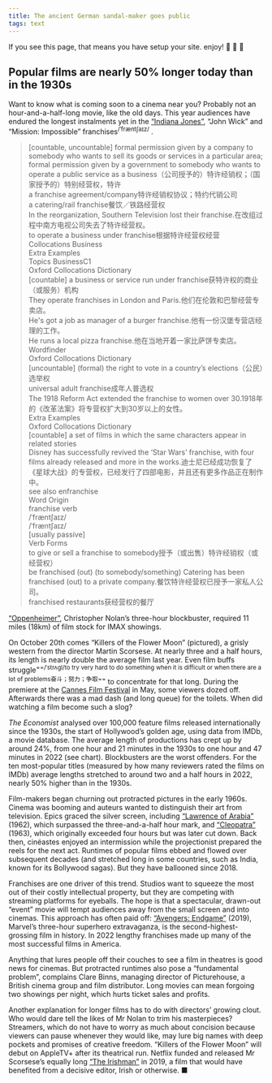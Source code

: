 ```yaml
---
title: The ancient German sandal-maker goes public
tags: text
---
```


If you see this page, that means you have setup your site. enjoy! :ghost: :ghost: :ghost:

## Popular films are nearly 50% longer today than in the 1930s

Want to know what is coming soon to a cinema near you? Probably not an hour-and-a-half-long movie, like the old days. This year audiences have endured the longest instalments yet in the [“Indiana Jones”](https://www.economist.com/culture/2023/06/29/the-secrets-of-indiana-jones), “John Wick” and “Mission: Impossible” franchises<sup>/ˈfræntʃaɪz/</sup> .

> [countable, uncountable] formal permission given by a company to somebody who wants to sell its goods or services in a particular area; formal permission given by a government to somebody who wants to operate a public service as a business（公司授予的）特许经销权；（国家授予的）特别经营权，特许  
> a franchise agreement/company特许经销权协议；特约代销公司  
> a catering/rail franchise餐饮／铁路经营权  
> In the reorganization, Southern Television lost their franchise.在改组过程中南方电视公司失去了特许经营权。  
> to operate a business under franchise根据特许经营权经营  
> Collocations Business  
> Extra Examples  
> Topics BusinessC1  
> Oxford Collocations Dictionary  
> [countable] a business or service run under franchise获特许权的商业（或服务）机构  
> They operate franchises in London and Paris.他们在伦敦和巴黎经营专卖店。  
> He's got a job as manager of a burger franchise.他有一份汉堡专营店经理的工作。  
> He runs a local pizza franchise.他在当地开着一家比萨饼专卖店。  
> Wordfinder  
> Oxford Collocations Dictionary  
> [uncountable] (formal) the right to vote in a country’s elections（公民）选举权  
> universal adult franchise成年人普选权  
> The 1918 Reform Act extended the franchise to women over 30.1918年的《改革法案》将专营权扩大到30岁以上的女性。  
> Extra Examples  
> Oxford Collocations Dictionary  
> [countable] a set of films in which the same characters appear in related stories  
> Disney has successfully revived the ‘Star Wars’ franchise, with four films already released and more in the works.迪士尼已经成功恢复了《星球大战》的专营权，已经发行了四部电影，并且还有更多作品正在制作中。  
> see also enfranchise  
> Word Origin  
> franchise verb  
> /ˈfræntʃaɪz/  
> /ˈfræntʃaɪz/  
> [usually passive]  
> Verb Forms  
> to give or sell a franchise to somebody授予（或出售）特许经销权（或经营权）  
> be franchised (out) (to somebody/something) Catering has been franchised (out) to a private company.餐饮特许经营权已授予一家私人公司。  
> franchised restaurants获经营权的餐厅

[“Oppenheimer”](https://www.economist.com/culture/2023/07/14/realism-with-oppenheimer-or-escapism-with-barbie), Christopher Nolan’s three-hour blockbuster, required 11 miles (18km) of film stock for IMAX showings.

On October 20th comes “Killers of the Flower Moon” (pictured), a grisly western from the director Martin Scorsese. At nearly three and a half hours, its length is nearly double the average film last year. Even film buffs struggle<sup>==/ˈstrʌɡl/to try very hard to do something when it is difficult or when there are a lot of problems奋斗；努力；争取==</sup> to concentrate for that long. During the premiere at the [Cannes Film Festival](https://www.economist.com/culture/2023/05/30/anatomy-of-a-fall-a-riveting-whodunnit-wins-at-cannes) in May, some viewers dozed off. Afterwards there was a mad dash (and long queue) for the toilets. When did watching a film become such a slog?

*The Economist* analysed over 100,000 feature films released internationally since the 1930s, the start of Hollywood’s golden age, using data from IMDb, a movie database. The average length of productions has crept up by around 24%, from one hour and 21 minutes in the 1930s to one hour and 47 minutes in 2022 (see chart). Blockbusters are the worst offenders. For the ten most-popular titles (measured by how many reviewers rated the films on IMDb) average lengths stretched to around two and a half hours in 2022, nearly 50% higher than in the 1930s.

Film-makers began churning out protracted pictures in the early 1960s. Cinema was booming and auteurs wanted to distinguish their art from television. Epics graced the silver screen, including [“Lawrence of Arabia”](https://www.economist.com/books-and-arts/2011/04/28/prince-of-his-disorder) (1962), which surpassed the three-and-a-half hour mark, and [“Cleopatra”](https://www.economist.com/culture/2023/05/10/a-new-docu-drama-about-cleopatra-has-riled-officials-in-cairo) (1963), which originally exceeded four hours but was later cut down. Back then, cinéastes enjoyed an intermission while the projectionist prepared the reels for the next act. Runtimes of popular films ebbed and flowed over subsequent decades (and stretched long in some countries, such as India, known for its Bollywood sagas). But they have ballooned since 2018.

Franchises are one driver of this trend. Studios want to squeeze the most out of their costly intellectual property, but they are competing with streaming platforms for eyeballs. The hope is that a spectacular, drawn-out “event” movie will tempt audiences away from the small screen and into cinemas. This approach has often paid off: [“Avengers: Endgame”](https://www.economist.com/search?q=avengers+endgame) (2019), Marvel’s three-hour superhero extravaganza, is the second-highest-grossing film in history. In 2022 lengthy franchises made up many of the most successful films in America.

Anything that lures people off their couches to see a film in theatres is good news for cinemas. But protracted runtimes also pose a “fundamental problem”, complains Clare Binns, managing director of Picturehouse, a British cinema group and film distributor. Long movies can mean forgoing two showings per night, which hurts ticket sales and profits.

Another explanation for longer films has to do with directors’ growing clout. Who would dare tell the likes of Mr Nolan to trim his masterpieces? Streamers, which do not have to worry as much about concision because viewers can pause whenever they would like, may lure big names with deep pockets and promises of creative freedom. “Killers of the Flower Moon” will debut on AppleTV+ after its theatrical run. Netflix funded and released Mr Scorsese’s equally long [“The Irishman”](https://www.economist.com/prospero/2019/10/31/the-irishman-is-an-engrossing-and-gloriously-funny-gangster-epic) in 2019, a film that would have benefited from a decisive editor, Irish or otherwise. ■

&nbsp;

